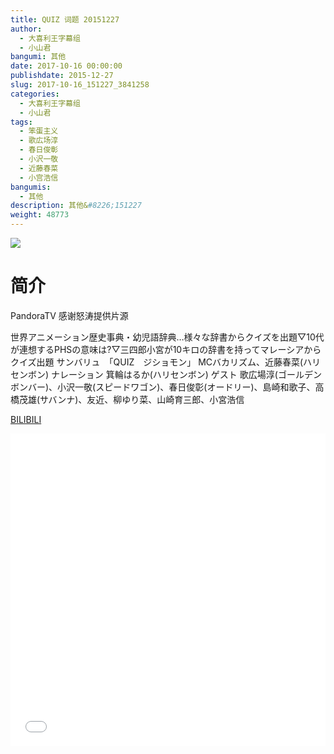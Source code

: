 ```yaml
---
title: QUIZ 词题 20151227
author: 
  - 大喜利王字幕组
  - 小山君
bangumi: 其他
date: 2017-10-16 00:00:00
publishdate: 2015-12-27
slug: 2017-10-16_151227_3841258
categories: 
  - 大喜利王字幕组
  - 小山君
tags: 
  - 笨蛋主义
  - 歌広场淳
  - 春日俊彰
  - 小沢一敬
  - 近藤春菜
  - 小宫浩信
bangumis: 
  - 其他
description: 其他&#8226;151227
weight: 48773
---
```


![](https://i.imgur.com/06O1BuQ.jpg)

# 简介  
PandoraTV 
感谢怒涛提供片源

世界アニメーション歴史事典・幼児語辞典…様々な辞書からクイズを出題▽10代が連想するPHSの意味は?▽三四郎小宮が10キロの辞書を持ってマレーシアからクイズ出題
サンバリュ　「QUIZ　ジショモン」
MCバカリズム、近藤春菜(ハリセンボン) ナレーション 箕輪はるか(ハリセンボン)
ゲスト 歌広場淳(ゴールデンボンバー)、小沢一敬(スピードワゴン)、春日俊彰(オードリー)、島崎和歌子、高橋茂雄(サバンナ)、友近、柳ゆり菜、山崎育三郎、小宮浩信

  [BILIBILI](https://www.bilibili.com/video/av3841258/)


<div class="vcontainer">  <iframe class='video' src="//www.bilibili.com/html/html5player.html?cid=6171707&aid=3841258" width="100%" height="500" frameborder="0" allowfullscreen="allowfullscreen"></iframe></div>
